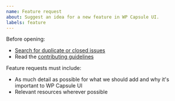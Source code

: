 ```yaml
---
name: Feature request
about: Suggest an idea for a new feature in WP Capsule UI.
labels: feature
---
```


Before opening:

- [Search for duplicate or closed issues](https://github.com/crowdfavorite/wp-capsule-ui/issues?utf8=%E2%9C%93&q=is%3Aissue)
- Read the [contributing guidelines](https://github.com/crowdfavorite/wp-capsule-ui/blob/master/.github/CONTRIBUTING.md)

Feature requests must include:

- As much detail as possible for what we should add and why it's important to WP Capsule UI
- Relevant resources wherever possible